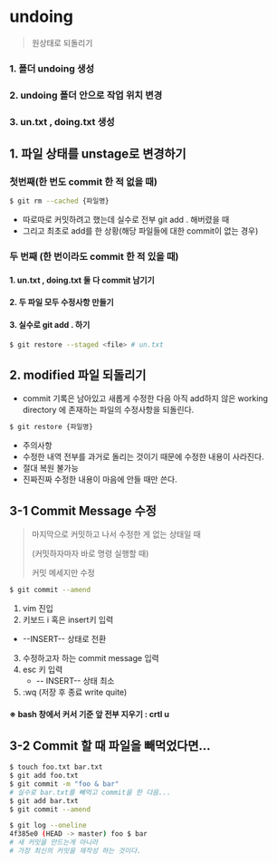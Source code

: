 # undoing

> 원상태로 되돌리기

### 1. 폴더 undoing 생성 

### 2. undoing 폴더 안으로 작업 위치 변경

### 3. un.txt , doing.txt 생성



## 1. 파일 상태를 unstage로 변경하기

### 첫번째(한 번도 commit 한 적 없을 때)

```bash
$ git rm --cached {파일명}
```

- 따로따로 커밋하려고 했는데 실수로 전부 git add .  해버렸을 때
- 그리고 최초로 add를 한 상황(해당 파일들에 대한 commit이 없는 경우)



### 두 번째 (한 번이라도 commit 한 적 있을 때)

#### 1. un.txt , doing.txt 둘 다 commit 남기기

#### 2. 두 파일 모두 수정사항 만들기

#### 3. 실수로 git add . 하기

```bash
$ git restore --staged <file> # un.txt
```



## 2. modified 파일 되돌리기

- commit 기록은 남아있고 새롭게 수정한 다음 아직 add하지 않은 working directory 에 존재하는 파일의 수정사항을 되돌린다.

```bash
$ git restore {파일명}
```

- 주의사항
- 수정한 내역 전부를 과거로 돌리는 것이기 때문에 수정한 내용이 사라진다.
- 절대 복원 불가능
- 진짜진짜 수정한 내용이 마음에 안들 때만 쓴다.



## 3-1 Commit Message 수정

> 마지막으로 커밋하고 나서 수정한 게 없는 상태일 때
>
> (커밋하자마자 바로 명령 실행할 때)
>
> 커밋 메세지만 수정

```bash
$ git commit --amend
```

1. vim 진입
2.  키보드 i  혹은 insert키 입력
   - --INSERT-- 상태로 전환
3.  수정하고자 하는 commit message 입력
4. esc 키 입력
   - -- INSERT-- 상태 최소
5.  :wq (저장 후 종료 write quite)



####  ※ bash 창에서 커서 기준 앞 전부 지우기 : crtl u 



## 3-2 Commit 할 때 파일을 빼먹었다면...

```bash
$ touch foo.txt bar.txt
$ git add foo.txt
$ git commit -m "foo & bar"
# 실수로 bar.txt를 빼먹고 commit을 한 다음...
$ git add bar.txt
$ git commit --amend

$ git log --oneline
4f385e0 (HEAD -> master) foo $ bar
# 새 커밋을 만드는게 아니라
# 가장 최신의 커밋을 재작성 하는 것이다.

```

